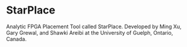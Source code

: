 StarPlace
=========

Analytic FPGA Placement Tool called StarPlace. Developed  by Ming Xu, Gary Grewal, and Shawki Areibi at the University of Guelph, Ontario, Canada.
